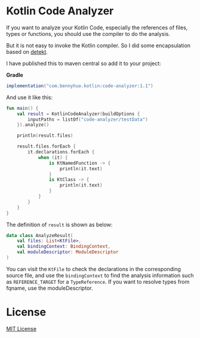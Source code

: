 # Kotlin Code Analyzer

If you want to analyze your Kotlin Code, especially the references of files, types or functions, you should use the compiler to do the analysis.

But it is not easy to invoke the Kotlin compiler. So I did some encapsulation based on [detekt](https://github.com/detekt/detekt).

I have published this to maven central so add it to your project:

**Gradle**

```gradle
implementation("com.bennyhuo.kotlin:code-analyzer:1.1")
```

And use it like this:

```kotlin
fun main() {
    val result = KotlinCodeAnalyzer(buildOptions {
        inputPaths = listOf("code-analyzer/testData")
    }).analyze()

    println(result.files)

    result.files.forEach {
        it.declarations.forEach {
            when (it) {
                is KtNamedFunction -> {
                    println(it.text)
                }
                is KtClass -> {
                    println(it.text)
                }
            }
        }
    }
}
```

The definition of `result` is shown as below:

```kotlin
data class AnalyzeResult(
    val files: List<KtFile>,
    val bindingContext: BindingContext,
    val moduleDescriptor: ModuleDescriptor
)
```

You can visit the `KtFile` to check the declarations in the corresponding source file, and use the `bindingContext` to find the analysis information such as `REFERENCE_TARGET` for a `TypeReference`. If you want to resolve types from fqname, use the moduleDescriptor.


# License

[MIT License](LICENSE)
